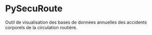 # PySecuRoute
Outil de visualisation des bases de données annuelles des accidents corporels de la circulation routière.
